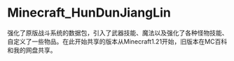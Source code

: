 # Minecraft_HunDunJiangLin
强化了原版战斗系统的数据包，引入了武器技能、魔法以及强化了各种怪物技能、自定义了一些物品。在此开始共享的版本从Minecraft1.21开始，旧版本在MC百科和我的网盘共享。
